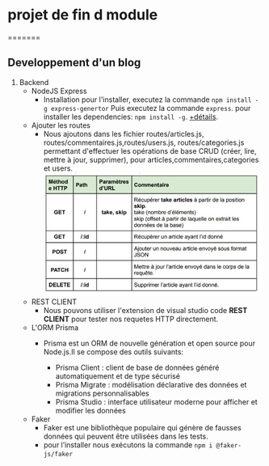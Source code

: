 # projet de fin d module
=======

##  Developpement d'un blog
1. Backend
    - NodeJS Express
        - Installation
        pour l'installer, executez la commande `npm install -g express-genertor`
        Puis executez la commande `express`.
        pour installer les dependencies: `npm install -g`.
        [+détails](https://expressjs.com/en/starter/generator.html).
    - Ajouter les routes 
        - Nous ajoutons dans les fichier routes/articles.js, routes/commentaires.js,routes/users.js, routes/categories.js permettant d'effectuer les opérations de base CRUD (créer, lire, mettre à jour, supprimer), pour articles,commentaires,categories et users.
    ![modele des chemins](./public/images/CRUD.JPG)
    - REST CLIENT
        - Nous pouvons utiliser l'extension de visual studio code **REST CLIENT** pour tester nos requetes HTTP directement.
    - L'ORM Prisma
        - Prisma est un ORM de nouvelle génération et open source pour Node.js.Il se compose des outils suivants:

            - Prisma Client : client de base de données généré automatiquement et de type sécurisé
            - Prisma Migrate : modélisation déclarative des données et migrations personnalisables
            - Prisma Studio : interface utilisateur moderne pour afficher et modifier les données 
    - Faker
        - Faker est une bibliothèque populaire qui génère de fausses données qui peuvent être utilisées  dans les tests.
        - pour l’installer nous exécutons la commande `npm i @faker-js/faker`




        

